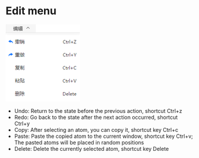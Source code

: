 # Edit menu

![Edit menu](nested/qstudio_manual_edit.png)

- Undo: Return to the state before the previous action, shortcut Ctrl+z
- Redo: Go back to the state after the next action occurred, shortcut Ctrl+y
- Copy: After selecting an atom, you can copy it, shortcut key Ctrl+c
- Paste: Paste the copied atom to the current window, shortcut key Ctrl+v; The pasted atoms will be placed in random positions
- Delete: Delete the currently selected atom, shortcut key Delete
